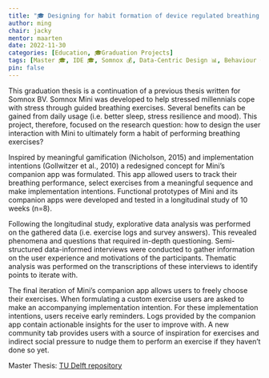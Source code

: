```yaml
---
title: "🎓 Designing for habit formation of device regulated breathing exercises"
author: ming
chair: jacky
mentor: maarten
date: 2022-11-30
categories: [Education, 🎓Graduation Projects]
tags: [Master 🎓, IDE 🎓, Somnox 💰, Data-Centric Design 📊, Behaviour Change 🍎]
pin: false
---
```


This graduation thesis is a continuation of a previous thesis written for Somnox BV. Somnox Mini was developed to help stressed millennials cope with stress through guided breathing exercises. Several benefits can be gained from daily usage (i.e. better sleep, stress resilience and mood). This project, therefore, focused on the research question: how to design the user interaction with Mini to ultimately form a habit of performing breathing exercises?

Inspired by meaningful gamification (Nicholson, 2015) and implementation intentions (Gollwitzer et al., 2010) a redesigned concept for Mini’s companion app was formulated. This app allowed users to track their breathing performance, select exercises from a meaningful sequence and make implementation intentions. Functional prototypes of Mini and its companion apps were developed and tested in a longitudinal study of 10 weeks (n=8).

Following the longitudinal study, explorative data analysis was performed on the gathered data (i.e. exercise logs and survey answers). This revealed phenomena and questions that required in-depth questioning. Semi-structured data-informed interviews were conducted to gather information on the user experience and motivations of the participants. Thematic analysis was performed on the transcriptions of these interviews to identify points to iterate with.

The final iteration of Mini’s companion app allows users to freely choose their exercises. When formulating a custom exercise users are asked to make an accompanying implementation intention. For these implementation intentions, users receive early reminders. Logs provided by the companion app contain actionable insights for the user to improve with. A new community tab provides users with a source of inspiration for exercises and indirect social pressure to nudge them to perform an exercise if they haven’t done so yet.

Master Thesis: [TU Delft repository](https://repository.tudelft.nl/islandora/object/uuid%3A8cc70754-5238-4b59-b24d-3b473b366a29?collection=education)
